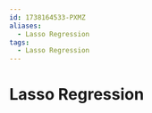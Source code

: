 ```yaml
---
id: 1738164533-PXMZ
aliases:
  - Lasso Regression
tags:
  - Lasso Regression
---
```


# Lasso Regression
